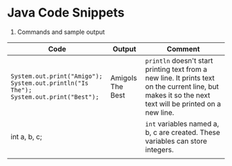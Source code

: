 # Java Code Snippets



1. Commands and sample output

<table data-full-width="true"><thead><tr><th>Code</th><th>Output</th><th>Comment</th></tr></thead><tbody><tr><td><pre class="language-java"><code class="lang-java">System.out.print("Amigo");
System.out.println("Is The");
System.out.print("Best");
</code></pre></td><td>AmigoIs The<br>Best</td><td><code>println</code> doesn't start printing text from a new line. It prints text on the current line, but makes it so the next text will be printed on a new line.</td></tr><tr><td>int a, b, c;</td><td></td><td><code>int</code> variables named a, b, c are created. These variables can store integers.</td></tr><tr><td></td><td></td><td></td></tr></tbody></table>
